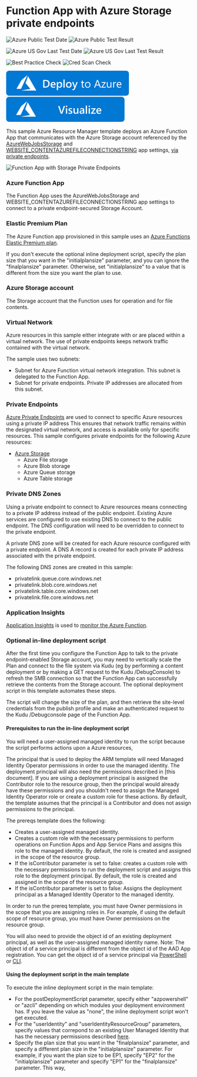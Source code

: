 # Function App with Azure Storage private endpoints

![Azure Public Test Date](https://azurequickstartsservice.blob.core.windows.net/badges/101-function-app-storage-private-endpoints/PublicLastTestDate.svg)
![Azure Public Test Result](https://azurequickstartsservice.blob.core.windows.net/badges/101-function-app-storage-private-endpoints/PublicDeployment.svg)

![Azure US Gov Last Test Date](https://azurequickstartsservice.blob.core.windows.net/badges/101-function-app-storage-private-endpoints/FairfaxLastTestDate.svg)
![Azure US Gov Last Test Result](https://azurequickstartsservice.blob.core.windows.net/badges/101-function-app-storage-private-endpoints/FairfaxDeployment.svg)

![Best Practice Check](https://azurequickstartsservice.blob.core.windows.net/badges/101-function-app-storage-private-endpoints/BestPracticeResult.svg)
![Cred Scan Check](https://azurequickstartsservice.blob.core.windows.net/badges/101-function-app-storage-private-endpoints/CredScanResult.svg)

[![Deploy To Azure](https://raw.githubusercontent.com/Azure/azure-quickstart-templates/master/1-CONTRIBUTION-GUIDE/images/deploytoazure.svg?sanitize=true)](https://portal.azure.com/#create/Microsoft.Template/uri/https%3A%2F%2Fraw.githubusercontent.com%2FAzure%2Fazure-quickstart-templates%2Fmaster%2F101-function-app-storage-private-endpoints%2Fazuredeploy.json)  [![Visualize](https://raw.githubusercontent.com/Azure/azure-quickstart-templates/master/1-CONTRIBUTION-GUIDE/images/visualizebutton.svg?sanitize=true)](http://armviz.io/#/?load=https%3A%2F%2Fraw.githubusercontent.com%2FAzure%2Fazure-quickstart-templates%2Fmaster%2F101-function-app-storage-private-endpoints%2Fazuredeploy.json)

This sample Azure Resource Manager template deploys an Azure Function App that communicates with the Azure Storage account referenced by the [AzureWebJobsStorage](https://docs.microsoft.com/azure/azure-functions/functions-app-settings#azurewebjobsstorage) and [WEBSITE_CONTENTAZUREFILECONNECTIONSTRING](https://docs.microsoft.com/azure/azure-functions/functions-app-settings#website_contentazurefileconnectionstring) app settings, [via private endpoints](https://docs.microsoft.com/en-us/azure/azure-functions/functions-networking-options#private-endpoints). 

![Function App with Storage Private Endpoints](/images/function-app-storage-privateendponts.png) 

### Azure Function App

The Function App uses the AzureWebJobsStorage and WEBSITE_CONTENTAZUREFILECONNECTIONSTRING app settings to connect to a private endpoint-secured Storage Account.

### Elastic Premium Plan

The Azure Function app provisioned in this sample uses an [Azure Functions Elastic Premium plan](https://docs.microsoft.com/azure/azure-functions/functions-premium-plan#features). 

If you don't execute the optional inline deployment script, specify the plan size that you want in the "initialplansize" parameter, and you can ignore the "finalplansize" parameter. Otherwise, set "initialplansize" to a value that is different from the size you want the plan to use.

### Azure Storage account

The Storage account that the Function uses for operation and for file contents. 


### Virtual Network

Azure resources in this sample either integrate with or are placed within a virtual network. The use of private endpoints keeps network traffic contained with the virtual network.

The sample uses two subnets:

- Subnet for Azure Function virtual network integration.  This subnet is delegated to the Function App.
- Subnet for private endpoints.  Private IP addresses are allocated from this subnet.

### Private Endpoints

[Azure Private Endpoints](https://docs.microsoft.com/azure/private-link/private-endpoint-overview) are used to connect to specific Azure resources using a private IP address  This ensures that network traffic remains within the designated virtual network, and access is available only for specific resources.  This sample configures private endpoints for the following Azure resources:

- [Azure Storage](https://docs.microsoft.com/azure/storage/common/storage-private-endpoints)
  - Azure File storage
  - Azure Blob storage
  - Azure Queue storage
  - Azure Table storage
  
### Private DNS Zones

Using a private endpoint to connect to Azure resources means connecting to a private IP address instead of the public endpoint.  Existing Azure services are configured to use existing DNS to connect to the public endpoint.  The DNS configuration will need to be overridden to connect to the private endpoint.

A private DNS zone will be created for each Azure resource configured with a private endpoint.  A DNS A record is created for each private IP address associated with the private endpoint. 

The following DNS zones are created in this sample:

- privatelink.queue.core.windows.net
- privatelink.blob.core.windows.net
- privatelink.table.core.windows.net
- privatelink.file.core.windows.net

### Application Insights

[Application Insights](https://docs.microsoft.com/azure/azure-monitor/app/app-insights-overview) is used to [monitor the Azure Function](https://docs.microsoft.com/azure/azure-functions/functions-monitoring).

### Optional in-line deployment script

After the first time you configure the Function App to talk to the private endpoint-enabled Storage account, you may need to vertically scale the Plan and connect to the file system via Kudu (eg by performing a content deployment or by making a GET request to the Kudu /DebugConsole) to refresh the SMB connection so that the Function App can successfully retrieve the contents from the Storage account. The optional deployment script in this template automates these steps.

The script will change the size of the plan, and then retrieve the site-level credentials from the publish profile and make an authenticated request to the Kudu /Debugconsole page of the Function App.

#### Prerequisites to run the in-line deployment script

You will need a user-assigned managed identity to run the script because the script performs actions upon a Azure resources, 

The principal that is used to deploy the ARM template will need Managed Identity Operator permissions in order to use the managed identity. The deployment principal will also need the permissions described in [this document]. If you are using a deployment principal is assigned the Contributor role to the resource group, then the principal would already have these permissions and you shouldn't need to assign the Managed Identity Operator role or create a custom role for these actions. By default, the template assumes that the principal is a Contributor and does not assign permissions to the principal.

The prereqs template does the following:
- Creates a user-assigned managed identity.
- Creates a custom role with the necessary permissions to perform operations on Function Apps and App Service Plans and assigns this role to the managed identity. By default, the role is created and assigned in the scope of the resource group.
- If the isContributor parameter is set to false: creates a custom role with the necessary permissions to run the deployment script and assigns this role to the deployment principal. By default, the role is created and assigned in the scope of the resource group.
- If the isContributor parameter is set to false: Assigns the deployment principal as a Managed Identity Operator to the managed identity.

In order to run the prereq template, you must have Owner permissions in the scope that you are assigning roles in. For example, if using the default scope of resource group, you must have Owner permissions on the resource group.

You will also need to provide the object id of an existing deployment principal, as well as the user-assigned managed identity name.
Note: The object id of a service principal is different from the object id of the AAD App registration. 
You can get the object id of a service principal via [PowerShell](https://docs.microsoft.com/en-us/powershell/module/azuread/get-azureadserviceprincipal?view=azureadps-2.0#example-2--retrieve-a-service-principal-by-id
) or [CLI](https://docs.microsoft.com/en-us/cli/azure/ad/sp?view=azure-cli-latest#az_ad_sp_show-examples).

#### Using the deployment script in the main template

To execute the inline deployment script in the main template:
- For the postDeploymentScript parameter, specify either "azpowershell" or "azcli" depending on which modules your deployment environment has. If you leave the value as "none", the inline deployment script won't get executed.
- For the "userIdentity" and "userIdentityResourceGroup" parameters, specify values that correpond to an existing User Managed Identity that has the necessary permissions described [here](https://docs.microsoft.com/en-us/azure/azure-resource-manager/templates/deployment-script-template#configure-the-minimum-permissions).
- Specify the plan size that you want in the "finalplansize" parameter, and specify a different plan size in the "initialplansize" parameter. For example, if you want the plan size to be EP1, specify "EP2" for the "initialplansize" parameter and specify "EP1" for the "finalplansize" parameter. This way, 
